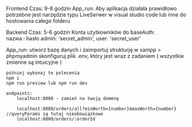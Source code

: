 Frontend 
Czas: 9-8 godzin
App_run: Aby aplikacja działała prawidłowo potrzebne jest narzędzie typu LiveSerwer w visual studio code lub inne do hostowania całego folderu

Backend
Czas: 5-6 godzin
Konta użytkowników do baseAuth:  
    nazwa : hasło
    admin: 'secret_admin',
    user: 'secret_user'

App_run: 
    utworz bazę danych i zaimportuj strukturję w xampp > phpmyadmin
    skonfiguruj plik .env, który jest wraz z zadaniem (
        wszystkie zmienne są intuicyjne
    )

    później wykonaj te polecenia
    npm i
    npm run preview lub npm run dev

    endpoints: 
        localhost:8080 - zamień na twoją domenę

        localhost:8080/orders/all?minWorth={number}&maxWorth={number} //queryParams są tutaj nieobowiązkowe
        localhost:8080/orders/:orderId
